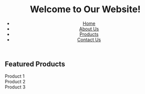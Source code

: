 <header>
    <h1>Welcome to Our Website!</h1>
    <nav>
        <ul>
            <li><a href="index.html">Home</a></li>
            <li><a href="about.html">About Us</a></li>
            <li><a href="products.html">Products</a></li>
            <li><a href="contact.html">Contact Us</a></li>
        </ul>
    </nav>
</header>
<section>
    <h2>Featured Products</h2>
    <div class="product-list">
        <div class="product-item">Product 1</div>
        <div class="product-item">Product 2</div>
        <div class="product-item">Product 3</div>
    </div>
</section>

